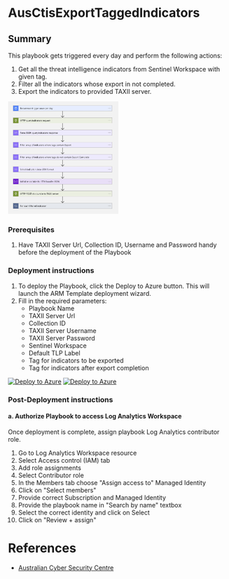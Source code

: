 # AusCtisExportTaggedIndicators

## Summary

This playbook gets triggered every day and perform the following actions:

1. Get all the threat intelligence indicators from Sentinel Workspace with given tag.
2. Filter all the indicators whose export in not completed. 
3. Export the indicators to provided TAXII server. 

<img src="./images/Playbook_AusCtisExportTaggedIndicators_light.jpg" width="50%"/><br>

### Prerequisites

1. Have TAXII Server Url, Collection ID, Username and Password handy before the deployment of the Playbook

### Deployment instructions

1. To deploy the Playbook, click the Deploy to Azure button. This will launch the ARM Template deployment wizard.
2. Fill in the required parameters:
    * Playbook Name
    * TAXII Server Url
    * Collection ID
    * TAXII Server Username
    * TAXII Server Password
    * Sentinel Workspace
    * Default TLP Label
    * Tag for indicators to be exported
    * Tag for indicators after export completion

[![Deploy to Azure](https://aka.ms/deploytoazurebutton)](https://portal.azure.com/#create/Microsoft.Template/uri/https%3A%2F%2Fraw.githubusercontent.com%2FAzure%2FAzure-Sentinel%2Fmaster%2FSolutions%2FQualysVM%2FPlaybooks%2FQualysVMPlaybooks%2FQualysVM-GetAssetDetails%2Fazuredeploy.json) [![Deploy to Azure](https://aka.ms/deploytoazuregovbutton)](https%3A%2F%2Fraw.githubusercontent.com%2FAzure%2FAzure-Sentinel%2Fmaster%2FSolutions%2FQualysVM%2FPlaybooks%2FQualysVMPlaybooks%2FQualysVM-GetAssetDetails%2Fazuredeploy.json)

### Post-Deployment instructions

#### a. Authorize Playbook to access Log Analytics Workspace

Once deployment is complete, assign playbook Log Analytics contributor role.

1. Go to Log Analytics Workspace resource
2. Select Access control (IAM) tab
3. Add role assignments
4. Select Contributor role
5. In the Members tab choose "Assign access to" Managed Identity
6. Click on "Select members"
8. Provide correct Subscription and Managed Identity 
7. Provide the playbook name in "Search by name" textbox
8. Select the correct identity and click on Select
9. Click on "Review + assign" 


#  References
* [Australian Cyber Security Centre](https://www.cyber.gov.au/)